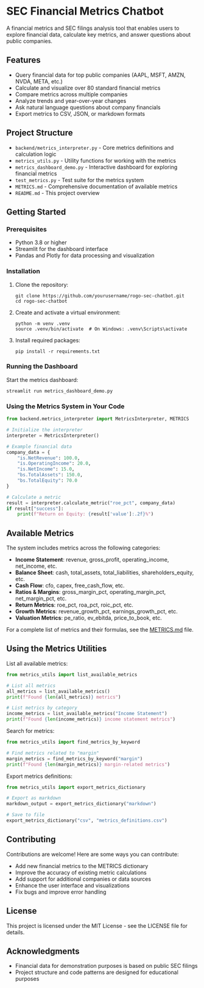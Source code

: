 # SEC Financial Metrics Chatbot

A financial metrics and SEC filings analysis tool that enables users to explore financial data, calculate key metrics, and answer questions about public companies.

## Features

- Query financial data for top public companies (AAPL, MSFT, AMZN, NVDA, META, etc.)
- Calculate and visualize over 80 standard financial metrics
- Compare metrics across multiple companies
- Analyze trends and year-over-year changes
- Ask natural language questions about company financials
- Export metrics to CSV, JSON, or markdown formats

## Project Structure

- `backend/metrics_interpreter.py` - Core metrics definitions and calculation logic
- `metrics_utils.py` - Utility functions for working with the metrics
- `metrics_dashboard_demo.py` - Interactive dashboard for exploring financial metrics
- `test_metrics.py` - Test suite for the metrics system
- `METRICS.md` - Comprehensive documentation of available metrics
- `README.md` - This project overview

## Getting Started

### Prerequisites

- Python 3.8 or higher
- Streamlit for the dashboard interface
- Pandas and Plotly for data processing and visualization

### Installation

1. Clone the repository:
   ```
   git clone https://github.com/yourusername/rogo-sec-chatbot.git
   cd rogo-sec-chatbot
   ```

2. Create and activate a virtual environment:
   ```
   python -m venv .venv
   source .venv/bin/activate  # On Windows: .venv\Scripts\activate
   ```

3. Install required packages:
   ```
   pip install -r requirements.txt
   ```

### Running the Dashboard

Start the metrics dashboard:

```
streamlit run metrics_dashboard_demo.py
```

### Using the Metrics System in Your Code

```python
from backend.metrics_interpreter import MetricsInterpreter, METRICS

# Initialize the interpreter
interpreter = MetricsInterpreter()

# Example financial data
company_data = {
    "is.NetRevenue": 100.0,
    "is.OperatingIncome": 20.0,
    "is.NetIncome": 15.0,
    "bs.TotalAssets": 150.0,
    "bs.TotalEquity": 70.0
}

# Calculate a metric
result = interpreter.calculate_metric("roe_pct", company_data)
if result["success"]:
    print(f"Return on Equity: {result['value']:.2f}%")
```

## Available Metrics

The system includes metrics across the following categories:

- **Income Statement**: revenue, gross_profit, operating_income, net_income, etc.
- **Balance Sheet**: cash, total_assets, total_liabilities, shareholders_equity, etc.
- **Cash Flow**: cfo, capex, free_cash_flow, etc.
- **Ratios & Margins**: gross_margin_pct, operating_margin_pct, net_margin_pct, etc.
- **Return Metrics**: roe_pct, roa_pct, roic_pct, etc.
- **Growth Metrics**: revenue_growth_pct, earnings_growth_pct, etc.
- **Valuation Metrics**: pe_ratio, ev_ebitda, price_to_book, etc.

For a complete list of metrics and their formulas, see the [METRICS.md](METRICS.md) file.

## Using the Metrics Utilities

List all available metrics:

```python
from metrics_utils import list_available_metrics

# List all metrics
all_metrics = list_available_metrics()
print(f"Found {len(all_metrics)} metrics")

# List metrics by category
income_metrics = list_available_metrics("Income Statement")
print(f"Found {len(income_metrics)} income statement metrics")
```

Search for metrics:

```python
from metrics_utils import find_metrics_by_keyword

# Find metrics related to "margin"
margin_metrics = find_metrics_by_keyword("margin")
print(f"Found {len(margin_metrics)} margin-related metrics")
```

Export metrics definitions:

```python
from metrics_utils import export_metrics_dictionary

# Export as markdown
markdown_output = export_metrics_dictionary("markdown")

# Save to file
export_metrics_dictionary("csv", "metrics_definitions.csv")
```

## Contributing

Contributions are welcome! Here are some ways you can contribute:

- Add new financial metrics to the METRICS dictionary
- Improve the accuracy of existing metric calculations
- Add support for additional companies or data sources
- Enhance the user interface and visualizations
- Fix bugs and improve error handling

## License

This project is licensed under the MIT License - see the LICENSE file for details.

## Acknowledgments

- Financial data for demonstration purposes is based on public SEC filings
- Project structure and code patterns are designed for educational purposes
